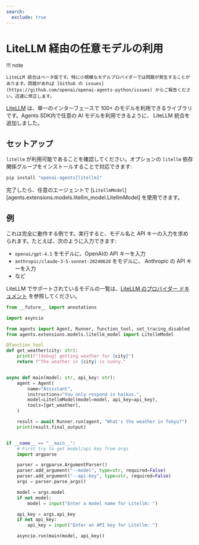 ```yaml
---
search:
  exclude: true
---
```

# LiteLLM 経由の任意モデルの利用

!!! note

    LiteLLM 統合はベータ版です。特に小規模なモデルプロバイダーでは問題が発生することがあります。問題があれば [Github の issues](https://github.com/openai/openai-agents-python/issues) からご報告ください。迅速に修正します。

[LiteLLM](https://docs.litellm.ai/docs/) は、単一のインターフェースで 100+ のモデルを利用できるライブラリです。Agents SDK内で任意の AI モデルを利用できるように、 LiteLLM 統合を追加しました。

## セットアップ

`litellm` が利用可能であることを確認してください。オプションの `litellm` 依存関係グループをインストールすることで対応できます:

```bash
pip install "openai-agents[litellm]"
```

完了したら、任意のエージェントで [`LitellmModel`][agents.extensions.models.litellm_model.LitellmModel] を使用できます。

## 例

これは完全に動作する例です。実行すると、モデル名と API キーの入力を求められます。たとえば、次のように入力できます:

-   `openai/gpt-4.1` をモデルに、OpenAIの API キーを入力
-   `anthropic/claude-3-5-sonnet-20240620` をモデルに、 Anthropic の API キーを入力
-   など

LiteLLM でサポートされているモデルの一覧は、[LiteLLM のプロバイダー ドキュメント](https://docs.litellm.ai/docs/providers) を参照してください。

```python
from __future__ import annotations

import asyncio

from agents import Agent, Runner, function_tool, set_tracing_disabled
from agents.extensions.models.litellm_model import LitellmModel

@function_tool
def get_weather(city: str):
    print(f"[debug] getting weather for {city}")
    return f"The weather in {city} is sunny."


async def main(model: str, api_key: str):
    agent = Agent(
        name="Assistant",
        instructions="You only respond in haikus.",
        model=LitellmModel(model=model, api_key=api_key),
        tools=[get_weather],
    )

    result = await Runner.run(agent, "What's the weather in Tokyo?")
    print(result.final_output)


if __name__ == "__main__":
    # First try to get model/api key from args
    import argparse

    parser = argparse.ArgumentParser()
    parser.add_argument("--model", type=str, required=False)
    parser.add_argument("--api-key", type=str, required=False)
    args = parser.parse_args()

    model = args.model
    if not model:
        model = input("Enter a model name for Litellm: ")

    api_key = args.api_key
    if not api_key:
        api_key = input("Enter an API key for Litellm: ")

    asyncio.run(main(model, api_key))
```